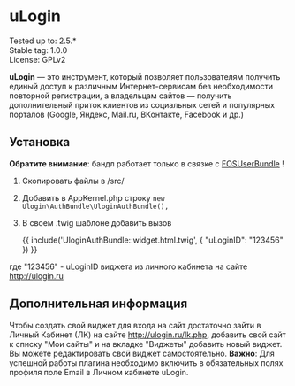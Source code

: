 # uLogin

Tested up to: 2.5.*  
Stable tag: 1.0.0  
License: GPLv2  

**uLogin** — это инструмент, который позволяет пользователям получить единый доступ к различным Интернет-сервисам без необходимости повторной регистрации,
а владельцам сайтов — получить дополнительный приток клиентов из социальных сетей и популярных порталов (Google, Яндекс, Mail.ru, ВКонтакте, Facebook и др.)


## Установка

**Обратите внимание**: бандл работает только в связке с [FOSUserBundle](https://github.com/FriendsOfSymfony/FOSUserBundle) !

1. Скопировать файлы в /src/
2. Добавить в AppKernel.php строку `new Ulogin\AuthBundle\UloginAuthBundle(),`
3. В своем .twig шаблоне добавить вызов 

    
    {{ include('UloginAuthBundle::widget.html.twig', { "uLoginID": "123456" }) }}
    
где "123456" - uLoginID виджета из личного кабинета на сайте http://ulogin.ru


## Дополнительная информация

Чтобы создать свой виджет для входа на сайт достаточно зайти в Личный Кабинет (ЛК) на сайте http://ulogin.ru/lk.php,
добавить свой сайт к списку "Мои сайты" и на вкладке "Виджеты" добавить новый виджет. Вы можете редактировать свой виджет самостоятельно.
**Важно**: Для успешной работы плагина необходимо включить в обязательных полях профиля поле Еmail в Личном кабинете uLogin.
